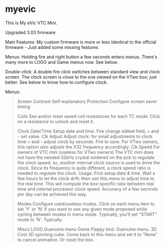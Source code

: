 # myevic
This is My eVic VTC Mini.

Upgraded 3.03 firmware

Main Features:
My custom firmware is more or less identical to the official firmware - Just added some missing features

Menus:
  Holding fire and right button a few seconds enters menus.
  There's many more to LOGO and Game menus now. See below.

Double-click:
  A double fire click switches between standard view and clock screen.
  The clock screen is close to the one viewed on the VTwo box; just better.
  See below to know how to configure clock.

Menus:

>Screen
  >Contrast
    Self-explanatory
  >Protection
    Configure screen saver timing

>Coils
  See and/or reset saved coil resistances for each TC mode.
  Click on a resistance to unlock and reset it.

>Clock
  >Date/Time
    Setup date and time.
    Fire change edited field, + and - set value.
  >Clk Adjust
    Adjust clock: for small adjustments to clock time
    + and - adjust clock by seconds. Fire to save. For VTwo owners,
    this option also adjusts the X32 frequency accordingly.
  >Clk Speed
    For owners of VTC mini (useless for VTwo owners)
    The VTC mini does not have the needed 32kHz crystal soldered on
    the pcb to regulate the clock speed; so, another internal clock
    source is used to drive the clock. Since its frequency is quite
    different, a clock speed ratio is needed to regulate the clock.
    Usage: First setup date & time. Wait a few hours to let the
    clock drift; then use this menu to adjust time to the real time.
    This will compute the box-specific ratio between real time and
    internal processor clock speed. Accuracy of a few seconds per
    day can be achieved this way.

>Modes
  Configure used/useless modes.
  Click on each menu item to set 'Y' or 'N' if you want to see any
  given mode proposed while cycling between modes in menu mode.
  Typically, you'll set "START" mode to 'N'. Typically.

>Miscs
  >LOGO
    Guenuine menu
  >Game
    Flappy bird. Guenuine menu.
  >3D
    Cool 3D spinning cube.
    Come back to this menu and set it to "None" to cancel animation.
    Or reset the box.

